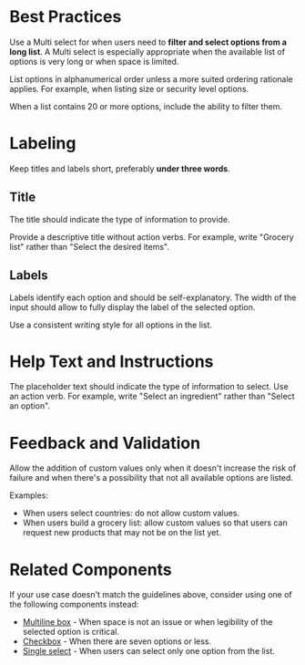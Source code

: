 # Best Practices

Use a Multi select for when users need to **filter and select options from a long list**. A Multi select is especially appropriate when the available list of options is very long or when space is limited.

List options in alphanumerical order unless a more suited ordering rationale applies. For example, when listing size or security level options.

When a list contains 20 or more options, include the ability to filter them.

# Labeling

Keep titles and labels short, preferably **under three words**.

## Title

The title should indicate the type of information to provide.

Provide a descriptive title without action verbs. For example, write "Grocery list" rather than "Select the desired items".

## Labels

Labels identify each option and should be self-explanatory. The width of the input should allow to fully display the label of the selected option.

Use a consistent writing style for all options in the list.

# Help Text and Instructions

The placeholder text should indicate the type of information to select. Use an action verb. For example, write "Select an ingredient" rather than "Select an option".

# Feedback and Validation

Allow the addition of custom values only when it doesn't increase the risk of failure and when there's a possibility that not all available options are listed.

Examples:

-   When users select countries: do not allow custom values.
-   When users build a grocery list: allow custom values so that users can request new products that may not be on the list yet.

# Related Components

If your use case doesn't match the guidelines above, consider using one of the following components instead:

-   [Multiline box](https://plasma.coveo.com/form/MultilineBox) - When space is not an issue or when legibility of the selected option is critical.
-   [Checkbox](https://plasma.coveo.com/form/Checkbox) - When there are seven options or less.
-   [Single select](https://plasma.coveo.com/form/SingleSelect) - When users can select only one option from the list.
